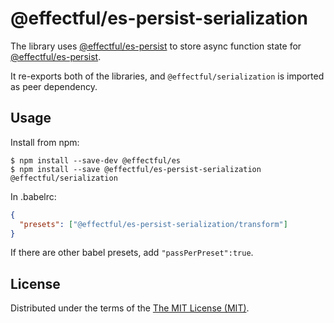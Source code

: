 # @effectful/es-persist-serialization

The library uses [@effectful/es-persist](https://github.com/awto/effectfuljs/tree/master/packages/serialization)
to store async function state for
[@effectful/es-persist](https://github.com/awto/effectfuljs/tree/master/packages/es-persist).

It re-exports both of the libraries, and `@effectful/serialization` is
imported as peer dependency.

## Usage

Install from npm:

```
$ npm install --save-dev @effectful/es
$ npm install --save @effectful/es-persist-serialization @effectful/serialization
```

In .babelrc:

```json
{
  "presets": ["@effectful/es-persist-serialization/transform"]
}

```

If there are other babel presets, add `"passPerPreset":true`.

## License

Distributed under the terms of the [The MIT License (MIT)](LICENSE). 

